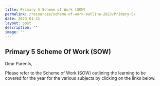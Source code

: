 ```yaml
---
title: Primary 5 Scheme of Work (SOW)
permalink: /resources/scheme-of-work-outline-2023/Primary-5/
date: 2023-01-31
layout: post
description: ""
image: ""
---
```

## Primary 5 Scheme Of Work (SOW)

Dear Parents,

Please refer to the Scheme of Work (SOW) outlining the learning to be covered for the year for the various subjects by clicking on the links below.